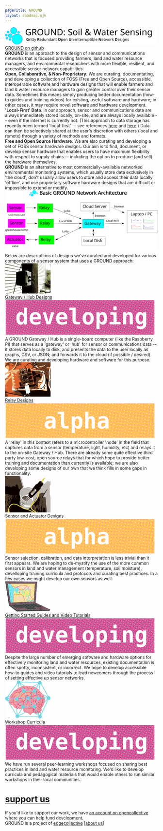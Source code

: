 ```yaml
---
pageTitle: GROUND 
layout: roadmap.njk
---
```

  <div id="content">
    <div id="header">
      <img class="logo" src="/img/roadmap/edge.svg" alt="peermaps">
      <div class="links">
        <div>
          <a href="https://github.com/edgecollective">GROUND on github</a>
        </div>
      </div>
    </div>
    <!--<div class = "section">
gritty resilient open un-interruptible network design</br>
land -- local-first accessible network design </br>
<b>G</b>ritty <b>R</b>ural <b>O</b>pen <b>U</b>n-interruptible <b>N</b>etwork <b>D</b>esign</br>
    </div>-->
    <div class="section">
     <b>GROUND</b> is an approach to the design of sensor and communications networks that is focused providing farmers, land and water resource managers, and environmental researchers with more flexible, resilient, and accessible sensor network capabilities.
    </div>
    <div class="section">
     <b>Open, Collaborative, & Non-Proprietary</b>. We are curating, documentating, and developing a collection of FOSS (Free and Open Source), accessible, interoperable software and hardware designs that will enable farmers and land & water resource managers to gain greater control over their sensor data.  Sometimes this means simply producing better documentation (how-to guides and training videos) for existing, useful software and hardware; in other cases, it may require novel software and hardware development.
    </div>
    <div class="section">
     <b>'Local-First' Data</b>. In our approach, sensor and communications data are always immediately stored locally, on-site, and are always locally available -- even if the internet is currently not. (This approach to data storage has recently been termed 'local-first' -- see references <a href="https://www.inkandswitch.com/local-first.html">here</a> and <a href="https://www.digital-democracy.org/blog/localfirst/">here</a>.) Data can then be selectively shared at the user's discretion with others (local and remote) through a variety of methods and formats.
    </div>
    <div class="section">
     <b>Free and Open Source Hardware</b>. We are also curating and developing a set of FOSS sensor hardware designs.  Our aim is to find, document, or develop sensor hardware that enables users to have maximum flexibility with respect to supply chains -- including the option to produce (and sell) the hardware themselves.
    </div>
     <div class="section">
     <b>GROUND</b> is an alternative to most commercially-available networked environmental monitoring systems, which usually store data exclusively in  'the cloud', don't usually allow users to store and access their data locally 'offline', and use proprietary software hardware designs that are difficult or impossible to extend or modify. 
    </div>
    <div id="content">
    <div id="header">
      <img class="logo" src="/img/roadmap/modules.svg" alt="peermaps">
    </div>
    <!--
    <h1><a name="GROUND Components" href="https://peermaps.org/#support-us">GROUND Components</a></h1>-->
    <div class="section">
      Below are descriptions of designs we've curated and developed for various components of a sensor system that uses a GROUND approach:
    </div>
       <div class="project">
      <div class="logo">
        <a href="ttps://edgecollective.io"><img src="/img/roadmap/baseStation_c.gif" width="150px" style="padding-top: &gt;20px"></a>
      </div>
      <div class="desc">
        <div class="row">
          <div class="title">
            <a href="ttps://edgecollective.io">Gateway / Hub Designs</a>
          </div>
           <div class="status"><img src="/img/roadmap/developing.svg" alt="in development" title="in development"></div>
        </div>
        A GROUND Gateway / Hub is a single-board computer (like the Raspberry Pi) that serves as a 'gateway' or 'hub' for sensor or communications data -- it stores data locally to disk, and presents the data to the user locally as graphs, CSV, or JSON; and forwards it to the cloud (if possible / desired).  We are curating and developing hardware and software for this purpose. 
      </div>
    </div>
    <div class="project">
      <div class="logo">
      <a href="ttps://edgecollective.io"><img src="/img/roadmap/feather_milled_c.gif" width="150px"></a>
      </div>
      <div class="desc">
        <div class="row">
          <div class="title">
            <a href="ttps://edgecollective.io">Relay Designs</a>
          </div>
          <div class="status"><img src="/img/roadmap/alpha.svg" alt="alpha release" title="alpha release"></div>
        </div>
        A 'relay' in this context refers to a microcontroller 'node' in the field that captures data from a sensor (temperature, light, humidity, etc) and relays it to the on-site Gateway / Hub.  There are already some quite effective third party low-cost, open source relays that for which hope to provide better training and documentation than currently is available; we are also developing some designs of our own that we think fills in some gaps in functionality.
      </div>
    </div>
    <div class="project">
      <div class="logo">
      <a href="ttps://edgecollective.io"><img src="/img/roadmap/moisture_c.gif" width="150px"></a>
      </div>
      <div class="desc">
        <div class="row">
          <div class="title">
            <a href="https://edgecollective.io">Sensor and Actuator Designs</a>
          </div>
          <div class="status"><img src="/img/roadmap/alpha.svg" alt="alpha release" title="alpha release"></div>
        </div>
        Sensor selection, calibration, and data interpretation is less trivial than it first appears.  We are hoping to de-mystify the use of the more common sensors in land and water management (temperature, soil moisture), develloping training curricula and protocols and curating best practices. In a few cases we might develop our own sensors as well. 
      </div>
    </div>
    <div class="project">
      <div class="logo">
        <a href="https://edgecollective.io"><img src="/img/roadmap/laptop.svg" width="150px"></a>
      </div>
      <div class="desc">
        <div class="row">
          <div class="title">
            <a href="https://edgecollective.io">Getting Started Guides and Video Tutorials</a>
          </div>
          <div class="status"><img src="/img/roadmap/developing.svg" alt="in development" title="in development"></div>
        </div>
       Despite the large number of emerging software and hardware options for effectively monitoring land and water resources, existing documentation is often spotty, inconsistent, or incorrect.  We hope to develop accessible how-to guides and video tutorials to lead newcomers through the process of setting effective up sensor networks.  
      </div>
    </div>
    <div class="project">
      <div class="logo">
        <a href="https://edgecollective.io"><img src="/img/roadmap/swarmhead.svg" width="150px"></a>
      </div>
      <div class="desc">
        <div class="row">
          <div class="title">
            <a href="https://edgecollective.io">Workshop Curricula</a>
          </div>
          <div class="status"><img src="/img/roadmap/developing.svg" alt="in development" title="in development"></div>
        </div>
        We have run several peer-learning workshops focused on sharing best practices in land and water resource monitoring.  We'd like to develop curricula and pedagogical materials that would enable others to run similar workshops in their local communities.
      </div>
    </div>
    <h1><a name="support-us" href="http://opencollective.com/edgecollective">support us</a></h1>
    <div class="section">
      If you'd like to support our work, we have
      <a href="http://opencollective.com/edgecollective">an account on opencollective</a>
      where you can help fund development.
    </div>
  </div>
  <div id="footer">
    <div>
      GROUND is a project of <a href="https://edgecollective.io">edgecollective</a>
      <span class="about">[<a href="https://edgecollective.io/#about">about us</a>]
    </span></div>
    <div>
    </div>
  </div>

